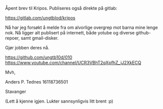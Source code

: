 Åpent brev til Kripos.
Publiseres også direkte på gitlab: 

https://gitlab.com/ungtblod/kripos

Nå har jeg forsøkt å melde fra om alvorlige overgrep mot barna mine lenge nok.
Nå ligger alt publisert på internett, både yotube og diverse github-repoer, samt gmail-disker.

Gjør jobben deres nå.

https://github.com/ungtb10d/010
https://www.youtube.com/channel/UCR3VBhT2qXpfhZ_jJ2XkECQ


Mvh,

Anders P. Tednes
16118736501

Stavanger

(Lett å kjenne igjen. Lukter sannsynligvis litt brent :p)